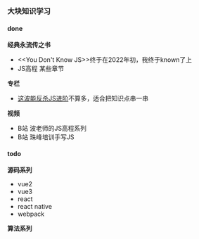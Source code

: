 ### 大块知识学习

#### done

**经典永流传之书**
- <<You Don't Know JS>>终于在2022年初，我终于known了上
- JS高程 某些章节

**专栏**
- [这波能反杀JS进阶](https://www.jianshu.com/p/cd3fee40ef59)不算多，适合把知识点串一串

**视频**
- B站 波老师的JS高程系列
- B站 珠峰培训手写JS


#### todo

**源码系列**
- vue2
- vue3
- react
- react native
- webpack
  
**算法系列**
  
